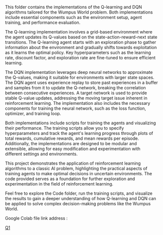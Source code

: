 This folder contains the implementations of the Q-learning and DQN algorithms tailored for the Wumpus World problem. Both implementations include essential components such as the environment setup, agent training, and performance evaluation.

The Q-learning implementation involves a grid-based environment where the agent updates its Q-values based on the state-action-reward-next state transitions. The Q-learning agent starts with an exploration phase to gather information about the environment and gradually shifts towards exploitation as it learns the optimal policy. Key hyperparameters such as the learning rate, discount factor, and exploration rate are fine-tuned to ensure efficient learning.

The DQN implementation leverages deep neural networks to approximate the Q-values, making it suitable for environments with larger state spaces. The DQN agent uses experience replay to store past experiences in a buffer and samples from it to update the Q-network, breaking the correlation between consecutive experiences. A target network is used to provide stable Q-value updates, addressing the moving target issue inherent in reinforcement learning. The implementation also includes the necessary components for training the neural network, such as the loss function, optimizer, and training loop.

Both implementations include scripts for training the agents and visualizing their performance. The training scripts allow you to specify hyperparameters and track the agent's learning progress through plots of total rewards, cumulative rewards, and mean rewards per episode. Additionally, the implementations are designed to be modular and extensible, allowing for easy modification and experimentation with different settings and environments.

This project demonstrates the application of reinforcement learning algorithms to a classic AI problem, highlighting the practical aspects of training agents to make optimal decisions in uncertain environments. The code provided serves as a foundation for further exploration and experimentation in the field of reinforcement learning.

Feel free to explore the Code folder, run the training scripts, and visualize the results to gain a deeper understanding of how Q-learning and DQN can be applied to solve complex decision-making problems like the Wumpus World.


Google Colab file link address :

[Q1](https://colab.research.google.com/drive/1JLMGpxVqUsESdC5bmv61DCmySJ4HSUvi?usp=sharing)
